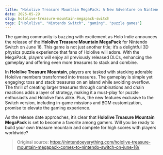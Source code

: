 ```yaml
---
title: "Hololive Treasure Mountain MegaPack: A New Adventure on Nintendo Switch"
date: 2025-05-29
slug: hololive-treasure-mountain-megapack-switch
tags: ["Hololive", "Nintendo Switch", "gaming", "puzzle games"]
---
```


The gaming community is buzzing with excitement as Holo Indie announces the release of the **Hololive Treasure Mountain MegaPack** for Nintendo Switch on June 18. This game is not just another title; it’s a delightful 3D physics puzzle experience that fans of Hololive will adore. With the MegaPack, players will enjoy all previously released DLCs, enhancing the gameplay and offering even more treasures to stack and combine.

In **Hololive Treasure Mountain**, players are tasked with stacking adorable Hololive members transformed into treasures. The gameplay is simple yet engaging: toss and stack treasures on an island while avoiding overflow. The thrill of creating larger treasures through combinations and chain reactions adds a layer of strategy, making it a must-play for puzzle enthusiasts and Hololive fans alike. Plus, the new features exclusive to the Switch version, including in-game missions and BGM customization, promise to elevate the gaming experience.

As the release date approaches, it’s clear that **Hololive Treasure Mountain MegaPack** is set to become a favorite among gamers. Will you be ready to build your own treasure mountain and compete for high scores with players worldwide? 

> Original source: https://nintendoeverything.com/hololive-treasure-mountain-megapack-comes-to-nintendo-switch-on-june-18/